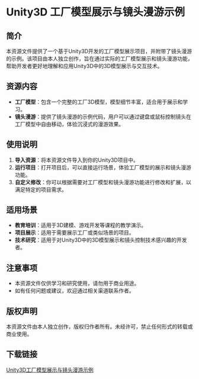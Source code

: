 # Unity3D 工厂模型展示与镜头漫游示例

## 简介
本资源文件提供了一个基于Unity3D开发的工厂模型展示项目，并附带了镜头漫游的示例。该项目由本人独立创作，旨在通过实际的工厂模型展示和镜头漫游功能，帮助开发者更好地理解和应用Unity3D中的3D模型展示与交互技术。

## 资源内容
- **工厂模型**：包含一个完整的工厂3D模型，模型细节丰富，适合用于展示和学习。
- **镜头漫游**：提供了镜头漫游的示例代码，用户可以通过键盘或鼠标控制镜头在工厂模型中自由移动，体验沉浸式的漫游效果。

## 使用说明
1. **导入资源**：将本资源文件导入到你的Unity3D项目中。
2. **运行项目**：打开项目后，可以直接运行场景，体验工厂模型的展示和镜头漫游功能。
3. **自定义修改**：你可以根据需要对工厂模型和镜头漫游功能进行修改和扩展，以满足特定的项目需求。

## 适用场景
- **教育培训**：适用于3D建模、游戏开发等课程的教学演示。
- **项目展示**：适用于需要展示工厂或类似场景的项目。
- **技术研究**：适用于对Unity3D中的3D模型展示和镜头控制技术感兴趣的开发者。

## 注意事项
- 本资源文件仅供学习和研究使用，请勿用于商业用途。
- 如有任何问题或建议，欢迎通过相关渠道联系作者。

## 版权声明
本资源文件由本人独立创作，版权归作者所有。未经许可，禁止任何形式的转载或商业使用。

## 下载链接

[Unity3D工厂模型展示与镜头漫游示例](https://pan.quark.cn/s/f25f6a9aa180)